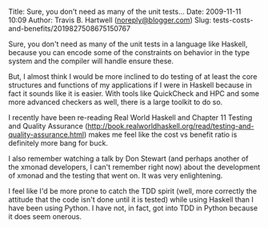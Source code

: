 Title: Sure, you don&#39;t need as many of the unit tests...
Date: 2009-11-11 10:09
Author: Travis B. Hartwell (noreply@blogger.com)
Slug: tests-costs-and-benefits/2019827508675150767

Sure, you don't need as many of the unit tests in a language like
Haskell, because you can encode some of the constraints on behavior in
the type system and the compiler will handle ensure these.  
  
But, I almost think I would be more inclined to do testing of at least
the core structures and functions of my applications if I were in
Haskell because in fact it sounds like it is easier. With tools like
QuickCheck and HPC and some more advanced checkers as well, there is a
large toolkit to do so.  
  
I recently have been re-reading Real World Haskell and Chapter 11
Testing and Quality Assurance
(http://book.realworldhaskell.org/read/testing-and-quality-assurance.html)
makes me feel like the cost vs benefit ratio is definitely more bang for
buck.  
  
I also remember watching a talk by Don Stewart (and perhaps another of
the xmonad developers, I can't remember right now) about the development
of xmonad and the testing that went on. It was very enlightening.  
  
I feel like I'd be more prone to catch the TDD spirit (well, more
correctly the attitude that the code isn't done until it is tested)
while using Haskell than I have been using Python. I have not, in fact,
got into TDD in Python because it does seem onerous.

